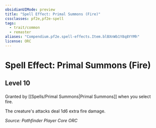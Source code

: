 ```yaml
---
obsidianUIMode: preview
title: "Spell Effect: Primal Summons (Fire)"
cssclasses: pf2e,pf2e-spell
tags:
  - trait/common
  - remaster
aliases: "Compendium.pf2e.spell-effects.Item.blBXnWb1Y8q8YYMh"
license: ORC
---
```

# Spell Effect: Primal Summons (Fire)
## Level 10
### 






Granted by [[Spells/Primal Summons|Primal Summons]] when you select fire.

The creature's attacks deal 1d6 extra fire damage.

*Source: Pathfinder Player Core*
*ORC*